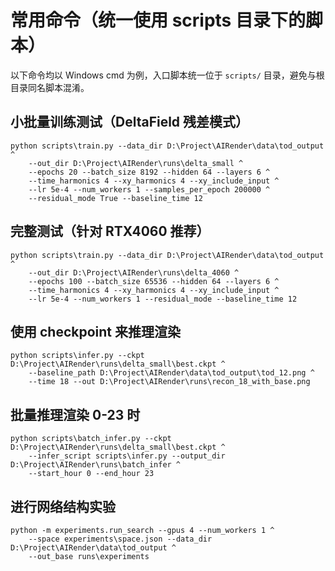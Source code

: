 # 常用命令（统一使用 scripts 目录下的脚本）

以下命令均以 Windows cmd 为例，入口脚本统一位于 `scripts/` 目录，避免与根目录同名脚本混淆。

## 小批量训练测试（DeltaField 残差模式）
```
python scripts\train.py --data_dir D:\Project\AIRender\data\tod_output ^
	--out_dir D:\Project\AIRender\runs\delta_small ^
	--epochs 20 --batch_size 8192 --hidden 64 --layers 6 ^
	--time_harmonics 4 --xy_harmonics 4 --xy_include_input ^
	--lr 5e-4 --num_workers 1 --samples_per_epoch 200000 ^
	--residual_mode True --baseline_time 12
```

## 完整测试（针对 RTX4060 推荐）
```
python scripts\train.py --data_dir D:\Project\AIRender\data\tod_output ^
	--out_dir D:\Project\AIRender\runs\delta_4060 ^
	--epochs 100 --batch_size 65536 --hidden 64 --layers 6 ^
	--time_harmonics 4 --xy_harmonics 4 --xy_include_input ^
	--lr 5e-4 --num_workers 1 --residual_mode --baseline_time 12
```

## 使用 checkpoint 来推理渲染
```
python scripts\infer.py --ckpt D:\Project\AIRender\runs\delta_small\best.ckpt ^
	--baseline_path D:\Project\AIRender\data\tod_output\tod_12.png ^
	--time 18 --out D:\Project\AIRender\runs\recon_18_with_base.png
```

## 批量推理渲染 0-23 时
```
python scripts\batch_infer.py --ckpt D:\Project\AIRender\runs\delta_small\best.ckpt ^
	--infer_script scripts\infer.py --output_dir D:\Project\AIRender\runs\batch_infer ^
	--start_hour 0 --end_hour 23
```

## 进行网络结构实验
```
python -m experiments.run_search --gpus 4 --num_workers 1 ^
	--space experiments\space.json --data_dir D:\Project\AIRender\data\tod_output ^
	--out_base runs\experiments
```
